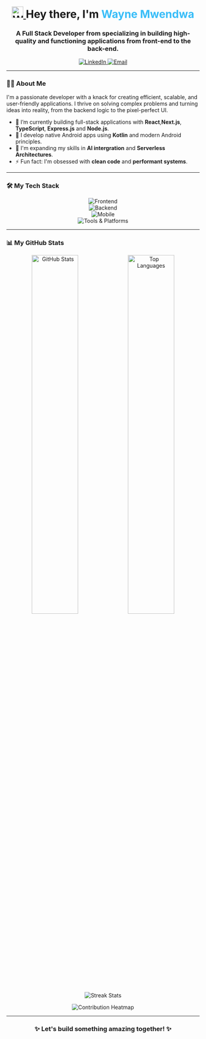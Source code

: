 <h1 align="center">
  <a href="#">
    <img src="https://raw.githubusercontent.com/MartinHeinz/MartinHeinz/master/wave.gif" width="30px" alt="Waving Hand">
  </a>
  Hey there, I'm <span style="color:#38BDF8">Wayne Mwendwa</span>
</h1>

<h3 align="center">A Full Stack Developer from specializing in building high-quality and functioning applications from front-end to the back-end.</h3>

<p align="center">
  <a href="https://www.linkedin.com/in/wayne-matheka-481592374" target="_blank">
    <img src="https://img.shields.io/badge/LinkedIn-0077B5?style=for-the-badge&logo=linkedin&logoColor=white" alt="LinkedIn">
  </a>
  
  <a href="mailto:waynemwendwa04@gmail.com">
    <img src="https://img.shields.io/badge/Email-D14836?style=for-the-badge&logo=gmail&logoColor=white" alt="Email">
  </a>
</p>

---

### 👨‍💻 About Me
I'm a passionate developer with a knack for creating efficient, scalable, and user-friendly applications. I thrive on solving complex problems and turning ideas into reality, from the backend logic to the pixel-perfect UI.

- 🔭 I’m currently building full-stack applications with **React**,**Next.js**, **TypeScript**, **Express.js** and **Node.js**.
- 📱 I develop native Android apps using **Kotlin** and modern Android principles.
- 🌱 I'm expanding my skills in **AI intergration** and **Serverless Architectures**.
- ⚡ Fun fact: I'm obsessed with **clean code** and **performant systems**.

---

### 🛠️ My Tech Stack
<p align="center">
  <img src="https://skillicons.dev/icons?i=react,nextjs,ts,js,tailwind,html,css" alt="Frontend"/>
  <br/>
  <img src="https://skillicons.dev/icons?i=nodejs,php,mysql,mongodb,express" alt="Backend"/>
  <br/>
  <img src="https://skillicons.dev/icons?i=kotlin,androidstudio,firebase" alt="Mobile"/>
  <br/>
  <img src="https://skillicons.dev/icons?i=git,github,vscode,postman,figma,linux" alt="Tools & Platforms"/>
</p>

---
<!--
### 📂 Featured Projects

| Project | Description | Tech Stack |
|---|---|---|
| 🔧 **[Smart Inventory App](https://github.com/waynemwendwa/inventory-system)** | A full-stack system for tracking stock with a clean, responsive UI. | `React` `Node.js` `Express` `MongoDB` |
| 📱 **[Fitness Tracker](https://github.com/waynemwendwa/fitness-kotlin-app)** | A Kotlin-based Android app to log workouts and monitor progress. | `Kotlin` `Android Studio` `RoomDB` |
| 🌍 **[Personal Portfolio](https://github.com/waynemwendwa/portfolio)** | My professional portfolio, built to be fast, responsive, and showcase my work. | `HTML` `Tailwind CSS` `JavaScript` |

---
-->
### 📊 My GitHub Stats

<p align="center">
  <img width="49%" src="https://github-readme-stats.vercel.app/api?username=waynemwendwa&show_icons=true&theme=tokyo-day&hide_border=true&count_private=true" alt="GitHub Stats" />
  <img width="49%" src="https://github-readme-stats.vercel.app/api/top-langs/?username=waynemwendwa&layout=compact&theme=tokyo-day&hide_border=true&count_private=true" alt="Top Languages" />
</p>
<p align="center">
  <img src="https://github-readme-streak-stats.herokuapp.com/?user=waynemwendwa&theme=tokyo-night&hide_border=true" alt="Streak Stats" />
</p>
<p align="center">
  <img src="https://github-readme-activity-graph.vercel.app/graph?username=waynemwendwa&theme=tokyo-night&hide_border=true" alt="Contribution Heatmap" />
</p>

---

<h3 align="center">
  ✨ Let's build something amazing together! ✨
</h3>
